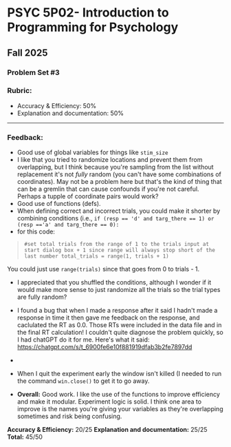 # PSYC 5P02- Introduction to Programming for Psychology
## Fall 2025

### Problem Set #3

### Rubric:
* Accuracy & Efficiency: 50%
* Explanation and documentation: 50%

--- 
###  Feedback:

* Good use of global variables for things like `stim_size`
* I like that you tried to randomize locations and prevent them from overlapping, but I think because you're sampling from the list without replacement it's not *fully* random (you can't have some combinations of coordinates). May not be a problem here but that's the kind of thing that can be a gremlin that can cause confounds if you're not careful. Perhaps a tupple of coordinate pairs would work?
* Good use of functions (defs). 
* When defining correct and incorrect trials, you could make it shorter by combining conditions (i.e., `if (resp == 'd' and targ_there == 1) or (resp =='a' and targ_there == 0):`
* for this code:
> ``#set total trials from the range of 1 to the trials input at start dialog box + 1 since range will always stop short of the last number
total_trials = range(1, trials + 1)``

You could just use `range(trials)` since that goes from 0 to trials - 1.
* I appreciated that you shuffled the conditions, although I wonder if it would make more sense to just randomize all the trials so the trial types are fully random? 
* I found a bug that when I made a response after it said I hadn't made a response in time it then gave me feedback on the response, and caclulated the RT as 0.0. Those RTs were included in the data file and in the final RT calculation! I couldn't quite diagnose the problem quickly, so I had chatGPT do it for me. Here's what it said: https://chatgpt.com/s/t_6900fe6e10f881919dfab3b2fe7897dd
* 
* When I quit the experiment early the window isn't killed (I needed to run the command `win.close()` to get it to go away.

* **Overall:** Good work. I like the use of the functions to improve efficiency and make it modular. Experiment logic is solid. I think one area to improve is the names you're giving your variables as they're overlapping sometimes and risk being confusing. 

**Accuracy & Efficiency:** 20/25
**Explanation and documentation:** 25/25
**Total:** 45/50
